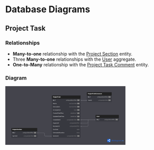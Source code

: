 # Database Diagrams

## Project Task

### Relationships

- **Many-to-one** relationship with the [Project Section](../../../entities/project/Entity.ProjectSection.md) entity.
- Three **Many-to-one** relationships with the [User](../../../aggregates/Aggregate.User.md) aggregate.
- **One-to-Many** relationship with the [Project Task Comment](../../../entities/project/Entity.ProjectTaskComment.md) entity.

### Diagram

<img src="../../../../images/domain/diagrams/entities/project/diagram.project-task.png" alt="Project Task Diagram" width="75%"/>
